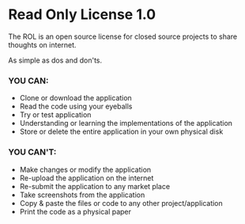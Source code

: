 # Read Only License 1.0
The ROL is an open source license for closed source projects to share thoughts on internet.

As simple as dos and don'ts.

### YOU CAN:
- Clone or download the application
- Read the code using your eyeballs
- Try or test application
- Understanding or learning the implementations of the application
- Store or delete the entire application in your own physical disk

### YOU CAN'T:
- Make changes or modify the application
- Re-upload the application on the internet
- Re-submit the application to any market place
- Take screenshots from the application
- Copy & paste the files or code to any other project/application
- Print the code as a physical paper
